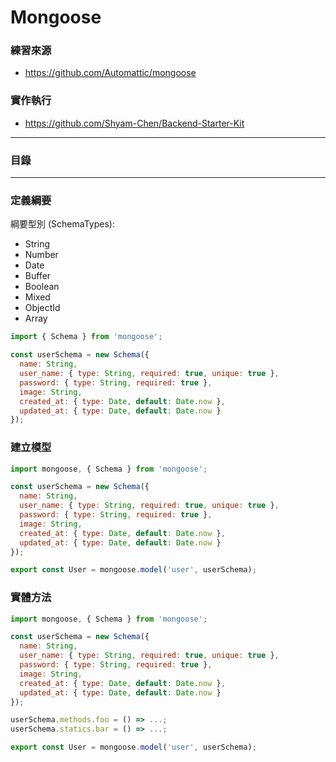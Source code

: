 # Mongoose

### 練習來源
* https://github.com/Automattic/mongoose

### 實作執行
* https://github.com/Shyam-Chen/Backend-Starter-Kit

***

### 目錄

***

### 定義綱要

綱要型別 (SchemaTypes):
* String
* Number
* Date
* Buffer
* Boolean
* Mixed
* ObjectId
* Array

```js
import { Schema } from 'mongoose';

const userSchema = new Schema({
  name: String,
  user_name: { type: String, required: true, unique: true },
  password: { type: String, required: true },
  image: String,
  created_at: { type: Date, default: Date.now },
  updated_at: { type: Date, default: Date.now }
});
```

### 建立模型

```js
import mongoose, { Schema } from 'mongoose';

const userSchema = new Schema({
  name: String,
  user_name: { type: String, required: true, unique: true },
  password: { type: String, required: true },
  image: String,
  created_at: { type: Date, default: Date.now },
  updated_at: { type: Date, default: Date.now }
});

export const User = mongoose.model('user', userSchema);
```

### 實體方法

```js
import mongoose, { Schema } from 'mongoose';

const userSchema = new Schema({
  name: String,
  user_name: { type: String, required: true, unique: true },
  password: { type: String, required: true },
  image: String,
  created_at: { type: Date, default: Date.now },
  updated_at: { type: Date, default: Date.now }
});

userSchema.methods.foo = () => ...;
userSchema.statics.bar = () => ...;

export const User = mongoose.model('user', userSchema);
```
